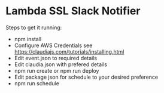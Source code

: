 # Lambda SSL Slack Notifier

Steps to get it running:
- npm install
- Configure AWS Credentials see https://claudiajs.com/tutorials/installing.html
- Edit event.json to required details
- Edit claudia.json with prefered details
- npm run create or npm run deploy
- Edit package json for schedule to your desired preference
- npm run schedule

